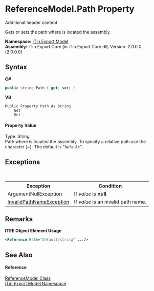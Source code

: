 # ReferenceModel.Path Property 
Additional header content 

Gets or sets the path where is located the assembly.

**Namespace:**&nbsp;<a href="N_iTin_Export_Model">iTin.Export.Model</a><br />**Assembly:**&nbsp;iTin.Export.Core (in iTin.Export.Core.dll) Version: 2.0.0.0 (2.0.0.0)

## Syntax

**C#**<br />
``` C#
public string Path { get; set; }
```

**VB**<br />
``` VB
Public Property Path As String
	Get
	Set
```


#### Property Value
Type: String<br />Path where is located the assembly. To specify a relative path use the character (~). The default is "`Default`".

## Exceptions
&nbsp;<table><tr><th>Exception</th><th>Condition</th></tr><tr><td>ArgumentNullException</td><td>If *value* is <strong>null</strong>.</td></tr><tr><td><a href="T_iTin_Export_Model_InvalidPathNameException">InvalidPathNameException</a></td><td>If *value* is an invalid path name.</td></tr></table>

## Remarks

**ITEE Object Element Usage**<br />
``` XML
<Reference Path="Default|string" .../>
```


## See Also


#### Reference
<a href="T_iTin_Export_Model_ReferenceModel">ReferenceModel Class</a><br /><a href="N_iTin_Export_Model">iTin.Export.Model Namespace</a><br />